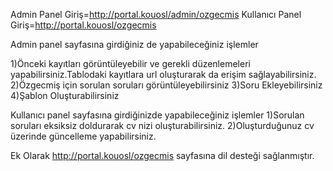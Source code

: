 Admin Panel Giriş=http://portal.kouosl/admin/ozgecmis
Kullanıcı Panel Giriş=http://portal.kouosl/ozgecmis

Admin panel sayfasına girdiğiniz de yapabileceğiniz işlemler

1)Önceki kayıtları görüntüleyebilir ve gerekli düzenlemeleri yapabilirsiniz.Tablodaki kayıtlara url oluşturarak da
erişim sağlayabilirsiniz.
2)Özgecmiş için sorulan soruları görüntüleyebilirsiniz
3)Soru Ekleyebilirsiniz
4)Şablon Oluşturabilirsiniz

Kullanıcı panel sayfasına girdiğinizde yapabileceğiniz işlemler
1)Sorulan soruları eksiksiz doldurarak cv nizi oluşturabilirsiniz.
2)Oluşturduğunuz cv üzerinde güncelleme yapabilirsiniz.

Ek Olarak 
http://portal.kouosl/ozgecmis sayfasına dil desteği sağlanmıştır.



